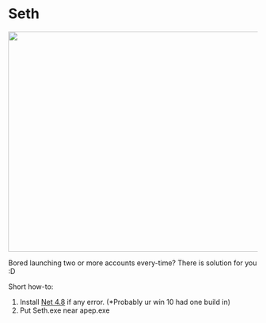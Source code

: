 
# Seth
 <p align="left">
  <img width="792" height="445" src="https://i.imgur.com/Cla2glo.png">
</p>

Bored launching two or more accounts every-time?
There is solution for you :D

Short how-to:
1. Install [Net 4.8](https://dotnet.microsoft.com/en-us/download/dotnet-framework/net48) if any error. (*Probably ur win 10 had one build in)
2. Put Seth.exe near apep.exe


